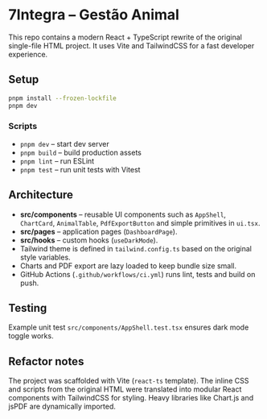 # 7Integra – Gestão Animal

This repo contains a modern React + TypeScript rewrite of the original single-file HTML project. It uses Vite and TailwindCSS for a fast developer experience.

## Setup

```bash
pnpm install --frozen-lockfile
pnpm dev
```

### Scripts

- `pnpm dev` – start dev server
- `pnpm build` – build production assets
- `pnpm lint` – run ESLint
- `pnpm test` – run unit tests with Vitest

## Architecture

- **src/components** – reusable UI components such as `AppShell`, `ChartCard`, `AnimalTable`, `PdfExportButton` and simple primitives in `ui.tsx`.
- **src/pages** – application pages (`DashboardPage`).
- **src/hooks** – custom hooks (`useDarkMode`).
- Tailwind theme is defined in `tailwind.config.ts` based on the original style variables.
- Charts and PDF export are lazy loaded to keep bundle size small.
- GitHub Actions (`.github/workflows/ci.yml`) runs lint, tests and build on push.

## Testing

Example unit test `src/components/AppShell.test.tsx` ensures dark mode toggle works.

## Refactor notes

The project was scaffolded with Vite (`react-ts` template). The inline CSS and scripts from the original HTML were translated into modular React components with TailwindCSS for styling. Heavy libraries like Chart.js and jsPDF are dynamically imported.

